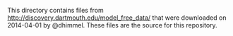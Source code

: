 This directory contains files from http://discovery.dartmouth.edu/model_free_data/ that were downloaded on 2014-04-01 by @dhimmel. These files are the source for this repository.
